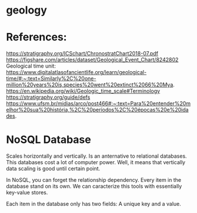 # geology

# References:
https://stratigraphy.org/ICSchart/ChronostratChart2018-07.pdf
https://figshare.com/articles/dataset/Geological_Event_Chart/8242802
Geological time unit: https://www.digitalatlasofancientlife.org/learn/geological-time/#:~:text=Similarly%2C%20one-million%20years%20is,species%20went%20extinct%2066%20Mya.
https://en.wikipedia.org/wiki/Geologic_time_scale#Terminology
https://stratigraphy.org/guide/defs
https://www.ufsm.br/midias/arco/post466#:~:text=Para%20entender%20melhor%20sua%20história,%2C%20períodos%2C%20épocas%20e%20idades.


# NoSQL Database
Scales horizontally and vertically. Is an anternative to relational databases. This databases cost a lot of computer power.
Well, it means that vertically data scaling is good until certain point.

In NoSQL, you can forget the relationship dependency. Every item in the database stand on its own.
We can caracterize this tools with essentially key-value stores.

Each item in the database only has two fields: A unique key and a value.